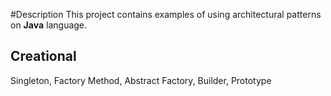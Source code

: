 #Description
This project contains examples of using architectural patterns on **Java** language.

## Creational
Singleton, Factory Method, Abstract Factory, Builder, Prototype
